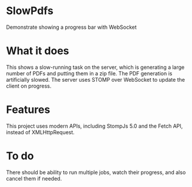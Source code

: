 # SlowPdfs
Demonstrate showing a progress bar with WebSocket
# What it does
This shows a slow-running task on the server, which is generating a large number of PDFs and putting them in a
zip file. The PDF generation is artificially slowed. The server uses STOMP over WebSocket to update the client
on progress.
# Features
This project uses modern APIs, including StompJs 5.0 and the Fetch API, instead of XMLHttpRequest.
# To do
There should be ability to run multiple jobs, watch their progress, and also cancel them if needed.
